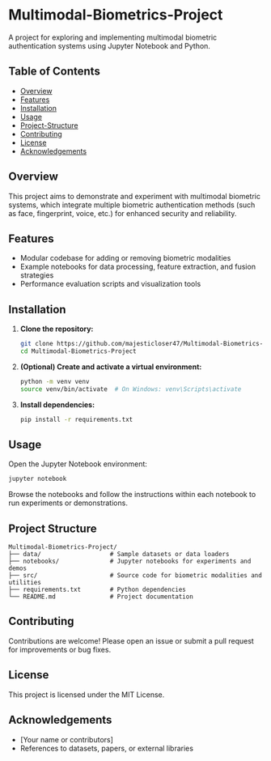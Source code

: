 # Multimodal-Biometrics-Project

A project for exploring and implementing multimodal biometric authentication systems using Jupyter Notebook and Python.

## Table of Contents

- [Overview](#overview)
- [Features](#features)
- [Installation](#installation)
- [Usage](#usage)
- [Project-Structure](#project-structure)
- [Contributing](#contributing)
- [License](#license)
- [Acknowledgements](#acknowledgements)

## Overview

This project aims to demonstrate and experiment with multimodal biometric systems, which integrate multiple biometric authentication methods (such as face, fingerprint, voice, etc.) for enhanced security and reliability.

## Features

- Modular codebase for adding or removing biometric modalities
- Example notebooks for data processing, feature extraction, and fusion strategies
- Performance evaluation scripts and visualization tools

## Installation

1. **Clone the repository:**
   ```bash
   git clone https://github.com/majesticloser47/Multimodal-Biometrics-Project.git
   cd Multimodal-Biometrics-Project
   ```

2. **(Optional) Create and activate a virtual environment:**
   ```bash
   python -m venv venv
   source venv/bin/activate  # On Windows: venv\Scripts\activate
   ```

3. **Install dependencies:**
   ```bash
   pip install -r requirements.txt
   ```

## Usage

Open the Jupyter Notebook environment:

```bash
jupyter notebook
```

Browse the notebooks and follow the instructions within each notebook to run experiments or demonstrations.

## Project Structure

```
Multimodal-Biometrics-Project/
├── data/                   # Sample datasets or data loaders
├── notebooks/              # Jupyter notebooks for experiments and demos
├── src/                    # Source code for biometric modalities and utilities
├── requirements.txt        # Python dependencies
└── README.md               # Project documentation
```

## Contributing

Contributions are welcome! Please open an issue or submit a pull request for improvements or bug fixes.

## License

This project is licensed under the MIT License.

## Acknowledgements

- [Your name or contributors]
- References to datasets, papers, or external libraries
